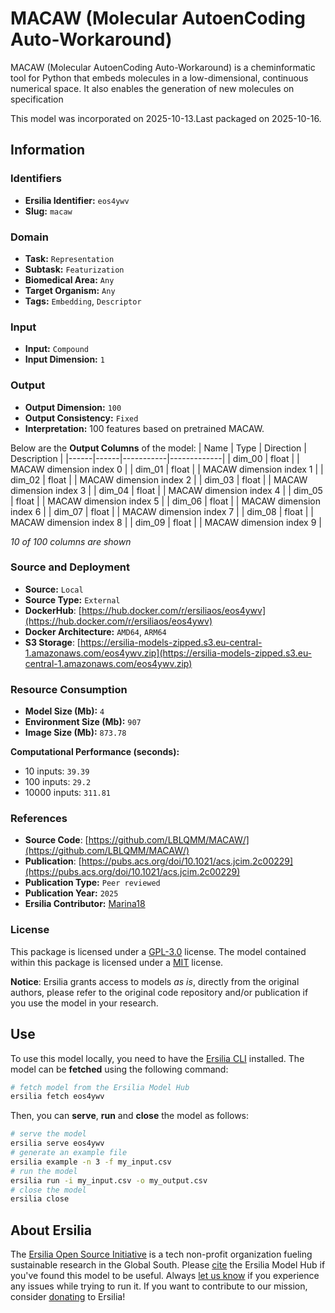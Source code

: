 # MACAW (Molecular AutoenCoding Auto-Workaround)

MACAW (Molecular AutoenCoding Auto-Workaround) is a cheminformatic tool for Python that embeds molecules in a low-dimensional, continuous numerical space. It also enables the generation of new molecules on specification

This model was incorporated on 2025-10-13.Last packaged on 2025-10-16.

## Information
### Identifiers
- **Ersilia Identifier:** `eos4ywv`
- **Slug:** `macaw`

### Domain
- **Task:** `Representation`
- **Subtask:** `Featurization`
- **Biomedical Area:** `Any`
- **Target Organism:** `Any`
- **Tags:** `Embedding`, `Descriptor`

### Input
- **Input:** `Compound`
- **Input Dimension:** `1`

### Output
- **Output Dimension:** `100`
- **Output Consistency:** `Fixed`
- **Interpretation:** 100 features based on pretrained MACAW.

Below are the **Output Columns** of the model:
| Name | Type | Direction | Description |
|------|------|-----------|-------------|
| dim_00 | float |  | MACAW dimension index 0 |
| dim_01 | float |  | MACAW dimension index 1 |
| dim_02 | float |  | MACAW dimension index 2 |
| dim_03 | float |  | MACAW dimension index 3 |
| dim_04 | float |  | MACAW dimension index 4 |
| dim_05 | float |  | MACAW dimension index 5 |
| dim_06 | float |  | MACAW dimension index 6 |
| dim_07 | float |  | MACAW dimension index 7 |
| dim_08 | float |  | MACAW dimension index 8 |
| dim_09 | float |  | MACAW dimension index 9 |

_10 of 100 columns are shown_
### Source and Deployment
- **Source:** `Local`
- **Source Type:** `External`
- **DockerHub**: [https://hub.docker.com/r/ersiliaos/eos4ywv](https://hub.docker.com/r/ersiliaos/eos4ywv)
- **Docker Architecture:** `AMD64`, `ARM64`
- **S3 Storage**: [https://ersilia-models-zipped.s3.eu-central-1.amazonaws.com/eos4ywv.zip](https://ersilia-models-zipped.s3.eu-central-1.amazonaws.com/eos4ywv.zip)

### Resource Consumption
- **Model Size (Mb):** `4`
- **Environment Size (Mb):** `907`
- **Image Size (Mb):** `873.78`

**Computational Performance (seconds):**
- 10 inputs: `39.39`
- 100 inputs: `29.2`
- 10000 inputs: `311.81`

### References
- **Source Code**: [https://github.com/LBLQMM/MACAW/](https://github.com/LBLQMM/MACAW/)
- **Publication**: [https://pubs.acs.org/doi/10.1021/acs.jcim.2c00229](https://pubs.acs.org/doi/10.1021/acs.jcim.2c00229)
- **Publication Type:** `Peer reviewed`
- **Publication Year:** `2025`
- **Ersilia Contributor:** [Marina18](https://github.com/Marina18)

### License
This package is licensed under a [GPL-3.0](https://github.com/ersilia-os/ersilia/blob/master/LICENSE) license. The model contained within this package is licensed under a [MIT](LICENSE) license.

**Notice**: Ersilia grants access to models _as is_, directly from the original authors, please refer to the original code repository and/or publication if you use the model in your research.


## Use
To use this model locally, you need to have the [Ersilia CLI](https://github.com/ersilia-os/ersilia) installed.
The model can be **fetched** using the following command:
```bash
# fetch model from the Ersilia Model Hub
ersilia fetch eos4ywv
```
Then, you can **serve**, **run** and **close** the model as follows:
```bash
# serve the model
ersilia serve eos4ywv
# generate an example file
ersilia example -n 3 -f my_input.csv
# run the model
ersilia run -i my_input.csv -o my_output.csv
# close the model
ersilia close
```

## About Ersilia
The [Ersilia Open Source Initiative](https://ersilia.io) is a tech non-profit organization fueling sustainable research in the Global South.
Please [cite](https://github.com/ersilia-os/ersilia/blob/master/CITATION.cff) the Ersilia Model Hub if you've found this model to be useful. Always [let us know](https://github.com/ersilia-os/ersilia/issues) if you experience any issues while trying to run it.
If you want to contribute to our mission, consider [donating](https://www.ersilia.io/donate) to Ersilia!
